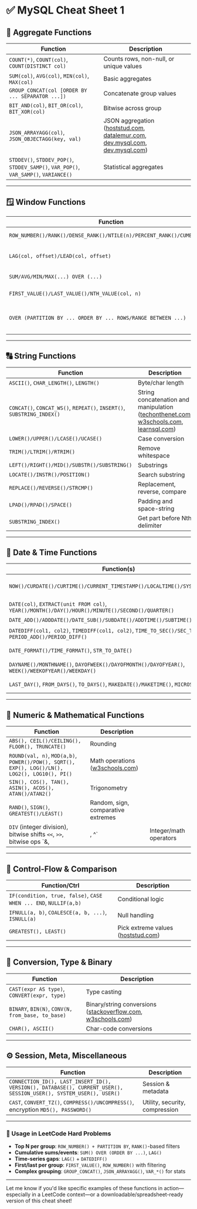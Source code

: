# ✅ MySQL Cheat Sheet 1
## 🧮 Aggregate Functions

| Function                                                                             | Description                                                                                      |
| ------------------------------------------------------------------------------------ | ------------------------------------------------------------------------------------------------ |
| `COUNT(*)`, `COUNT(col)`, `COUNT(DISTINCT col)`                                      | Counts rows, non-null, or unique values                                                          |
| `SUM(col)`, `AVG(col)`, `MIN(col)`, `MAX(col)`                                       | Basic aggregates                                                                                 |
| `GROUP_CONCAT(col [ORDER BY ... SEPARATOR ...])`                                     | Concatenate group values                                                                         |
| `BIT_AND(col)`, `BIT_OR(col)`, `BIT_XOR(col)`                                        | Bitwise across group                                                                             |
| `JSON_ARRAYAGG(col)`, `JSON_OBJECTAGG(key, val)`                                     | JSON aggregation ([hoststud.com][1], [datalemur.com][2], [dev.mysql.com][3], [dev.mysql.com][4]) |
| `STDDEV()`, `STDDEV_POP()`, `STDDEV_SAMP()`, `VAR_POP()`, `VAR_SAMP()`, `VARIANCE()` | Statistical aggregates                                                                           |

---

## 🪟 Window Functions

| Function                                                               | Description                                                                       |
| ---------------------------------------------------------------------- | --------------------------------------------------------------------------------- |
| `ROW_NUMBER()/RANK()/DENSE_RANK()/NTILE(n)/PERCENT_RANK()/CUME_DIST()` | Ranking and distribution                                                          |
| `LAG(col, offset)/LEAD(col, offset)`                                   | Access previous/next row values                                                   |
| `SUM/AVG/MIN/MAX(...) OVER (...)`                                      | Windowed aggregates                                                               |
| `FIRST_VALUE()/LAST_VALUE()/NTH_VALUE(col, n)`                         | First, last, nth rows in window                                                   |
| `OVER (PARTITION BY ... ORDER BY ... ROWS/RANGE BETWEEN ...)`          | Window definition ([mode.com][5], [geeksforgeeks.org][6], [stackoverflow.com][7]) |

---

## 🔠 String Functions

| Function                                                               | Description                                                                                           |
| ---------------------------------------------------------------------- | ----------------------------------------------------------------------------------------------------- |
| `ASCII()`, `CHAR_LENGTH()`, `LENGTH()`                                 | Byte/char length                                                                                      |
| `CONCAT()`, `CONCAT_WS()`, `REPEAT()`, `INSERT()`, `SUBSTRING_INDEX()` | String concatenation and manipulation ([techonthenet.com][8], [w3schools.com][9], [learnsql.com][10]) |
| `LOWER()/UPPER()/LCASE()/UCASE()`                                      | Case conversion                                                                                       |
| `TRIM()/LTRIM()/RTRIM()`                                               | Remove whitespace                                                                                     |
| `LEFT()/RIGHT()/MID()/SUBSTR()/SUBSTRING()`                            | Substrings                                                                                            |
| `LOCATE()/INSTR()/POSITION()`                                          | Search substring                                                                                      |
| `REPLACE()/REVERSE()/STRCMP()`                                         | Replacement, reverse, compare                                                                         |
| `LPAD()/RPAD()/SPACE()`                                                | Padding and space-string                                                                              |
| `SUBSTRING_INDEX()`                                                    | Get part before Nth delimiter                                                                         |

---

## 📅 Date & Time Functions

| Function(s)                                                                                                 | Description                              |
| ----------------------------------------------------------------------------------------------------------- | ---------------------------------------- |
| `NOW()/CURDATE()/CURTIME()/CURRENT_TIMESTAMP()/LOCALTIME()/SYSDATE()`                                       | Current timestamps ([dev.mysql.com][11]) |
| `DATE(col)`, `EXTRACT(unit FROM col)`, `YEAR()/MONTH()/DAY()/HOUR()/MINUTE()/SECOND()/QUARTER()`            | Date parts extraction                    |
| `DATE_ADD()/ADDDATE()/DATE_SUB()/SUBDATE()/ADDTIME()/SUBTIME()/TIMESTAMP()`                                 | Date arithmetic                          |
| `DATEDIFF(col1, col2)`, `TIMEDIFF(col1, col2)`, `TIME_TO_SEC()/SEC_TO_TIME()`, `PERIOD_ADD()/PERIOD_DIFF()` | Differences and conversions              |
| `DATE_FORMAT()/TIME_FORMAT()`, `STR_TO_DATE()`                                                              | Formatting and parsing                   |
| `DAYNAME()/MONTHNAME()`, `DAYOFWEEK()/DAYOFMONTH()/DAYOFYEAR()`, `WEEK()/WEEKOFYEAR()/WEEKDAY()`            | Additional date components               |
| `LAST_DAY()`, `FROM_DAYS()`, `TO_DAYS()`, `MAKEDATE()/MAKETIME()`, `MICROSECOND()`                          | Special date conversions                 |

---

## 🧮 Numeric & Mathematical Functions

| Function                                                                                       | Description                          |                         |
| ---------------------------------------------------------------------------------------------- | ------------------------------------ | ----------------------- |
| `ABS(), CEIL()/CEILING(), FLOOR(), TRUNCATE()`                                                 | Rounding                             |                         |
| `ROUND(val, n)`, `MOD(a,b)`, `POWER()/POW(), SQRT(), EXP(), LOG()/LN(), LOG2(), LOG10(), PI()` | Math operations ([w3schools.com][9]) |                         |
| `SIN(), COS(), TAN(), ASIN(), ACOS(), ATAN()/ATAN2()`                                          | Trigonometry                         |                         |
| `RAND()`, `SIGN()`, `GREATEST()/LEAST()`                                                       | Random, sign, comparative extremes   |                         |
| `DIV` (integer division), bitwise shifts `<<`, `>>`, bitwise ops \`&,                          | , ^\`                                | Integer/math operators  |

---

## 🔄 Control-Flow & Comparison

| Function/Ctrl                                                    | Description                             |
| ---------------------------------------------------------------- | --------------------------------------- |
| `IF(condition, true, false)`, `CASE WHEN ... END`, `NULLIF(a,b)` | Conditional logic                       |
| `IFNULL(a, b)`, `COALESCE(a, b, ...)`, `ISNULL(a)`               | Null handling                           |
| `GREATEST(), LEAST()`                                            | Pick extreme values ([hoststud.com][1]) |

---

## 🔁 Conversion, Type & Binary

| Function                                          | Description                                                             |
| ------------------------------------------------- | ----------------------------------------------------------------------- |
| `CAST(expr AS type)`, `CONVERT(expr, type)`       | Type casting                                                            |
| `BINARY`, `BIN(N)`, `CONV(N, from_base, to_base)` | Binary/string conversions ([stackoverflow.com][12], [w3schools.com][9]) |
| `CHAR(), ASCII()`                                 | Char-code conversions                                                   |

---

## ⚙️ Session, Meta, Miscellaneous

| Function                                                                                                          | Description                    |
| ----------------------------------------------------------------------------------------------------------------- | ------------------------------ |
| `CONNECTION_ID(), LAST_INSERT_ID(), VERSION(), DATABASE(), CURRENT_USER(), SESSION_USER(), SYSTEM_USER(), USER()` | Session & metadata             |
| `CAST`, `CONVERT_TZ()`, `COMPRESS()/UNCOMPRESS()`, encryption `MD5(), PASSWORD()`                                 | Utility, security, compression |

---

### 🧠 Usage in LeetCode Hard Problems

* **Top N per group**: `ROW_NUMBER() + PARTITION BY`, `RANK()`-based filters
* **Cumulative sums/events**: `SUM() OVER (ORDER BY ...)`, `LAG()`
* **Time-series gaps**: `LAG()` + `DATEDIFF()`
* **First/last per group**: `FIRST_VALUE()`, `ROW_NUMBER()` with filtering
* **Complex grouping**: `GROUP_CONCAT()`, `JSON_ARRAYAGG()`, `VAR_*()` for stats

---

Let me know if you'd like specific examples of these functions in action—especially in a LeetCode context—or a downloadable/spreadsheet-ready version of this cheat sheet!

[1]: https://hoststud.com/resources/commonly-used-mysql-functions-you-must-know.647/?utm_source=chatgpt.com "Commonly Used MySQL Functions You Must Know"
[2]: https://datalemur.com/sql-tutorial/sql-aggregate-window-functions?utm_source=chatgpt.com "SQL Aggregate Window Functions - DataLemur"
[3]: https://dev.mysql.com/doc/en/string-functions.html?utm_source=chatgpt.com "MySQL 8.4 Reference Manual :: 14.8 String Functions and Operators"
[4]: https://dev.mysql.com/doc/refman/8.4/en/aggregate-functions.html?utm_source=chatgpt.com "14.19.1 Aggregate Function Descriptions - MySQL :: Developer Zone"
[5]: https://mode.com/sql-tutorial/sql-window-functions/?utm_source=chatgpt.com "SQL Window Functions | Advanced SQL - Mode Analytics"
[6]: https://www.geeksforgeeks.org/mysql/mysql-window-functions/?utm_source=chatgpt.com "MySQL Window Functions - GeeksforGeeks"
[7]: https://stackoverflow.com/questions/64327976/partition-by-date-range-in-window-function?utm_source=chatgpt.com "Partition by Date Range in Window Function - sql - Stack Overflow"
[8]: https://www.techonthenet.com/mysql/functions/index.php?utm_source=chatgpt.com "MySQL: Functions - Listed by Category - TechOnTheNet"
[9]: https://www.w3schools.com/mysql/mysql_ref_functions.asp?utm_source=chatgpt.com "MySQL Functions - W3Schools"
[10]: https://learnsql.com/blog/mysql-date-functions/?utm_source=chatgpt.com "MySQL Date Functions: Complete Analyst's Guide | LearnSQL.com"
[11]: https://dev.mysql.com/doc/en/date-and-time-functions.html?utm_source=chatgpt.com "MySQL 8.4 Reference Manual :: 14.7 Date and Time Functions"
[12]: https://stackoverflow.com/questions/32573117/mysql-group-by-datetime-with-aggregate-function?utm_source=chatgpt.com "MySQL GROUP BY DateTime with Aggregate Function [duplicate]"
